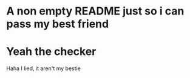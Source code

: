 # A non empty README just so i can pass my best friend
# Yeah the checker
Haha I lied, it aren't my bestie
